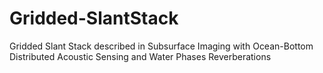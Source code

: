 # Gridded-SlantStack
Gridded Slant Stack described in Subsurface Imaging with Ocean-Bottom Distributed Acoustic Sensing and Water Phases Reverberations

